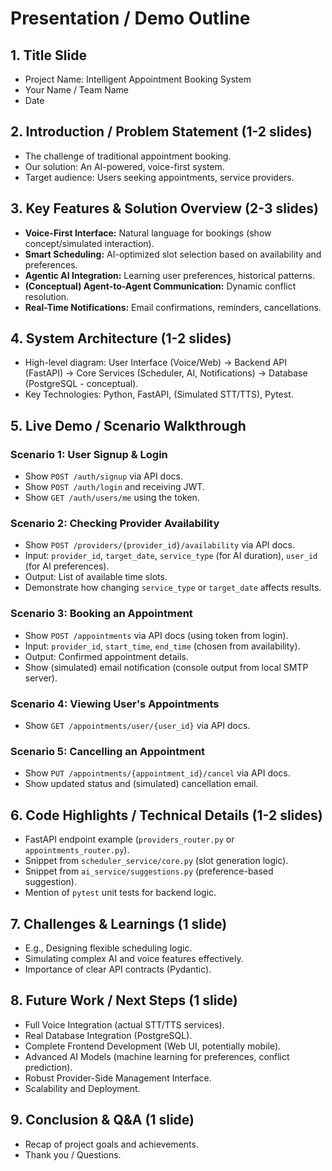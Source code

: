 # Presentation / Demo Outline

## 1. Title Slide
- Project Name: Intelligent Appointment Booking System
- Your Name / Team Name
- Date

## 2. Introduction / Problem Statement (1-2 slides)
- The challenge of traditional appointment booking.
- Our solution: An AI-powered, voice-first system.
- Target audience: Users seeking appointments, service providers.

## 3. Key Features & Solution Overview (2-3 slides)
- **Voice-First Interface:** Natural language for bookings (show concept/simulated interaction).
- **Smart Scheduling:** AI-optimized slot selection based on availability and preferences.
- **Agentic AI Integration:** Learning user preferences, historical patterns.
- **(Conceptual) Agent-to-Agent Communication:** Dynamic conflict resolution.
- **Real-Time Notifications:** Email confirmations, reminders, cancellations.

## 4. System Architecture (1-2 slides)
- High-level diagram: User Interface (Voice/Web) -> Backend API (FastAPI) -> Core Services (Scheduler, AI, Notifications) -> Database (PostgreSQL - conceptual).
- Key Technologies: Python, FastAPI, (Simulated STT/TTS), Pytest.

## 5. Live Demo / Scenario Walkthrough
### Scenario 1: User Signup & Login
  - Show `POST /auth/signup` via API docs.
  - Show `POST /auth/login` and receiving JWT.
  - Show `GET /auth/users/me` using the token.
### Scenario 2: Checking Provider Availability
  - Show `POST /providers/{provider_id}/availability` via API docs.
  - Input: `provider_id`, `target_date`, `service_type` (for AI duration), `user_id` (for AI preferences).
  - Output: List of available time slots.
  - Demonstrate how changing `service_type` or `target_date` affects results.
### Scenario 3: Booking an Appointment
  - Show `POST /appointments` via API docs (using token from login).
  - Input: `provider_id`, `start_time`, `end_time` (chosen from availability).
  - Output: Confirmed appointment details.
  - Show (simulated) email notification (console output from local SMTP server).
### Scenario 4: Viewing User's Appointments
  - Show `GET /appointments/user/{user_id}` via API docs.
### Scenario 5: Cancelling an Appointment
  - Show `PUT /appointments/{appointment_id}/cancel` via API docs.
  - Show updated status and (simulated) cancellation email.

## 6. Code Highlights / Technical Details (1-2 slides)
- FastAPI endpoint example (`providers_router.py` or `appointments_router.py`).
- Snippet from `scheduler_service/core.py` (slot generation logic).
- Snippet from `ai_service/suggestions.py` (preference-based suggestion).
- Mention of `pytest` unit tests for backend logic.

## 7. Challenges & Learnings (1 slide)
- E.g., Designing flexible scheduling logic.
- Simulating complex AI and voice features effectively.
- Importance of clear API contracts (Pydantic).

## 8. Future Work / Next Steps (1 slide)
- Full Voice Integration (actual STT/TTS services).
- Real Database Integration (PostgreSQL).
- Complete Frontend Development (Web UI, potentially mobile).
- Advanced AI Models (machine learning for preferences, conflict prediction).
- Robust Provider-Side Management Interface.
- Scalability and Deployment.

## 9. Conclusion & Q&A (1 slide)
- Recap of project goals and achievements.
- Thank you / Questions.

